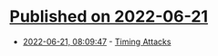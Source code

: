 # [Published on 2022-06-21](index.md)

* [2022-06-21, 08:09:47](https://news.ycombinator.com/item?id=31821507) - [Timing Attacks](https://timing.attacks.cr.yp.to/)

